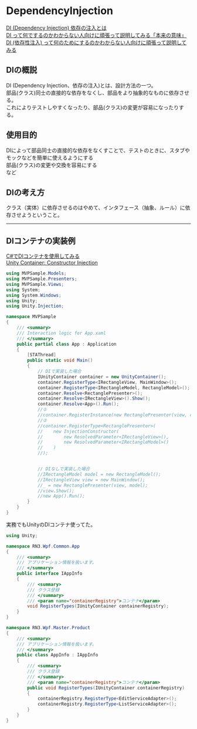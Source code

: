 # DependencyInjection

[DI (Dependency Injection) 依存の注入とは](https://demi-urge.com/dependency-injection/)  
[DI って何でするのかわからない人向けに頑張って説明してみる「本来の意味」](https://qiita.com/okazuki/items/0c17a161a921847cd080)  
[DI (依存性注入) って何のためにするのかわからない人向けに頑張って説明してみる](https://qiita.com/okazuki/items/a0f2fb0a63ca88340ff6)  

## DIの概説

DI (Dependency Injection、依存の注入)とは、設計方法の一つ。  
部品(クラス)同士の直接的な依存をなくし、部品をより抽象的なものに依存させる。  
これによりテストしやすくなったり、部品(クラス)の変更が容易になったりする。  

## 使用目的

DIによって部品同士の直接的な依存をなくすことで、テストのときに、スタブやモックなどを簡単に使えるようにする  
部品(クラス)の変更や交換を容易にする  
など  

## DIの考え方

クラス（実体）に依存させるのはやめて、インタフェース（抽象、ルール）に依存させようということ。  

---

## DIコンテナの実装例

[C#でDIコンテナを使用してみる](https://remix-yh.net/1332/)  
[Unity Container: Constructor Injection](https://www.tutorialsteacher.com/ioc/constructor-injection-using-unity-container)  

``` C#
using MVPSample.Models;
using MVPSample.Presenters;
using MVPSample.Views;
using System;
using System.Windows;
using Unity;
using Unity.Injection;

namespace MVPSample
{
    /// <summary>
    /// Interaction logic for App.xaml
    /// </summary>
    public partial class App : Application
    {
        [STAThread]
        public static void Main()
        {
            // DIで実装した場合
            IUnityContainer container = new UnityContainer();
            container.RegisterType<IRectangleView, MainWindow>();
            container.RegisterType<IRectangleModel, RectangleModel>();
            container.Resolve<RectanglePresenter>();
            container.Resolve<IRectangleView>().Show();
            container.Resolve<App>().Run();
            //①
            //container.RegisterInstance(new RectanglePresenter(view, container.Resolve<IRectangleModel>()));
            //②
            //container.RegisterType<RectanglePresenter>(
            //    new InjectionConstructor(
            //        new ResolvedParameter<IRectangleView>(),
            //        new ResolvedParameter<IRectangleModel>()
            //    )
            //);


            // DIなしで実装した場合
            //IRectangleModel model = new RectangleModel();
            //IRectangleView view = new MainWindow();
            //_ = new RectanglePresenter(view, model);
            //view.Show();
            //new App().Run();
        }
    }
}
```

実務でもUnityのDIコンテナ使ってた。  

``` C# : 実務コード
using Unity;

namespace RN3.Wpf.Common.App
{
    /// <summary>
    /// アプリケーション情報を扱います。
    /// </summary>
    public interface IAppInfo
    {
        /// <summary>
        /// クラス登録
        /// </summary>
        /// <param name="containerRegistry">コンテナ</param>
        void RegisterTypes(IUnityContainer containerRegistry);
    }
}

namespace RN3.Wpf.Master.Product
{
    /// <summary>
    /// アプリケーション情報を扱います。
    /// </summary>
    public class AppInfo : IAppInfo
    {
        /// <summary>
        /// クラス登録
        /// </summary>
        /// <param name="containerRegistry">コンテナ</param>
        public void RegisterTypes(IUnityContainer containerRegistry)
        {
            containerRegistry.RegisterType<EditServiceAdapter>();
            containerRegistry.RegisterType<ListServiceAdapter>();
        }
    }
}
```
